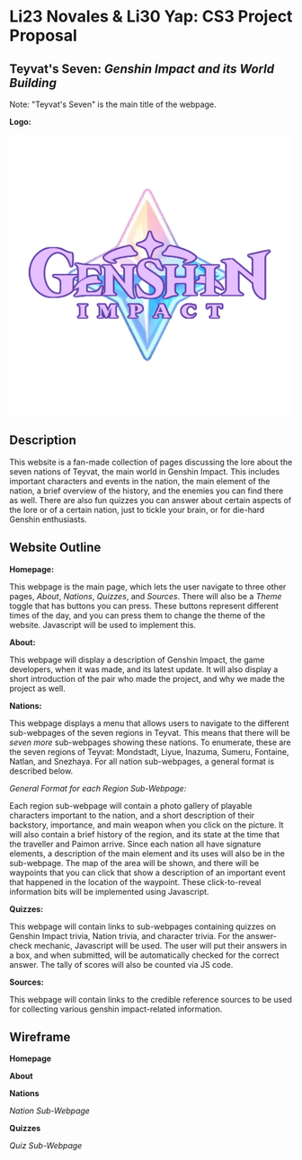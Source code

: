 # Li23 Novales & Li30 Yap: CS3 Project Proposal 
## Teyvat's Seven: _Genshin Impact and its World Building_
Note: "Teyvat's Seven" is the main title of the webpage.

**Logo:**

![Logo](./Assets/MilestoneAssets/README.png "The Website logo")

## Description
This website is a fan-made collection of pages discussing the lore about the seven nations of Teyvat, the main world in Genshin Impact. This includes important characters and events in the nation, the main element of the nation, a brief overview of the history, and the enemies you can find there as well. There are also fun quizzes you can answer about certain aspects of the lore or of a certain nation, just to tickle your brain, or for die-hard Genshin enthusiasts.

## Website Outline

**Homepage:** 

This webpage is the main page, which lets the user navigate to three other pages, _About_, _Nations_, _Quizzes_, and _Sources_. There will also be a _Theme_ toggle that has buttons you can press. These buttons represent different times of the day, and you can press them to change the theme of the website. Javascript will be used to implement this.

**About:** 

This webpage will display a description of Genshin Impact, the game developers, when it was made, and its latest update. It will also display a short introduction of the pair who made the project, and why we made the project as well.

**Nations:** 

This webpage displays a menu that allows users to navigate to the different sub-webpages of the seven regions in Teyvat. This means that there will be _seven more_ sub-webpages showing these nations. To enumerate, these are the seven regions of Teyvat: Mondstadt, Liyue, Inazuma, Sumeru, Fontaine, Natlan, and Snezhaya. For all nation sub-webpages, a general format is described below.

_General Format for each Region Sub-Webpage:_ 

Each region sub-webpage will contain a photo gallery of playable characters important to the nation, and a short description of their backstory, importance, and main weapon when you click on the picture. It will also contain a brief history of the region, and its state at the time that the traveller and Paimon arrive. Since each nation all have signature elements, a description of the main element and its uses will also be in the sub-webpage. The map of the area will be shown, and there will be waypoints that you can click that show a description of an important event that happened in the location of the waypoint. These click-to-reveal information bits will be implemented using Javascript.

**Quizzes:** 

This webpage will contain links to sub-webpages containing quizzes on Genshin Impact trivia, Nation trivia, and character trivia. For the answer-check mechanic, Javascript will be used. The user will put their answers in a box, and when submitted, will be automatically checked for the correct answer. The tally of scores will also be counted via JS code.

**Sources:** 

This webpage will contain links to the credible reference sources to be used for collecting various genshin impact-related information.

## Wireframe
**Homepage**

**About**

**Nations**

_Nation Sub-Webpage_

**Quizzes**

_Quiz Sub-Webpage_
